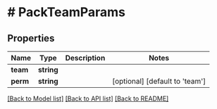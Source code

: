 # # PackTeamParams

## Properties

Name | Type | Description | Notes
------------ | ------------- | ------------- | -------------
**team** | **string** |  |
**perm** | **string** |  | [optional] [default to 'team']

[[Back to Model list]](../../README.md#models) [[Back to API list]](../../README.md#endpoints) [[Back to README]](../../README.md)
